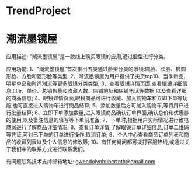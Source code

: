 # TrendProject
# 潮流墨镜屋

应用描述: "潮流墨镜屋"是一款线上购买眼镜的应用,通过脸型进行分类。

应用功能: 
      1、"潮流墨镜屋"首次推出五类通过脸型分类的眼镜:圆脸、长脸、椭圆形脸、方脸和菱形脸等类型; 
      2、潮流墨镜屋为用户提供了尖货top10、当季新品、明星单品和时尚潮流等更多眼镜分类类型; 
      3、查看眼镜详情页面,查看眼镜详细信息:title、单价、总销售量和收藏人数、店铺地址和店铺电话等数据,以及查看详细的商品信息; 
      4、眼镜详情页面,眼镜商品可进行收藏、加入购物车和立即下单等功能,也可直接进入购物车进行商品结算; 
      5、添加数量后方可加入购物车,等待用户进行批量结算;
      6、立即下单添加数量,进入眼镜商品确认订单界面,确认总价和优惠券的使用,以及备注信息的填写等下单前准备; 
      7、下单时,根据用户实际情况进行致电商家进行了解商品详细情况; 
      8、查看订单详情,了解眼镜订单详细信息,订单二维码等凭证,可对已下单的订单进行操作:取消订单; 
      9、个人中心查看商品订单列表和商品的收藏列表以及个人信息的修改等;
      10、有任何疑问都可拨打客服热线,或通过关于我们中的联系方式进行联系我们。

有问题联系技术支持邮箱地址: gwendolynhubertnth@gmail.com
